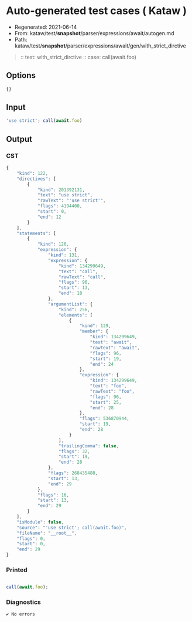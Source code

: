 # Auto-generated test cases ( Kataw )
- Regenerated: 2021-06-14
- From: kataw/test/__snapshot__/parser/expressions/await/autogen.md
- Path: kataw/test/__snapshot__/parser/expressions/await/gen/with_strict_dirctive
> :: test: with_strict_dirctive
> :: case: call(await.foo)
## Options

`````js
{}
`````
## Input

`````js
'use strict'; call(await.foo)
`````
## Output

### CST

```javascript
{
    "kind": 122,
    "directives": [
        {
            "kind": 201392131,
            "text": "use strict",
            "rawText": "'use strict'",
            "flags": 4194400,
            "start": 0,
            "end": 12
        }
    ],
    "statements": [
        {
            "kind": 120,
            "expression": {
                "kind": 131,
                "expression": {
                    "kind": 134299649,
                    "text": "call",
                    "rawText": "call",
                    "flags": 96,
                    "start": 13,
                    "end": 18
                },
                "argumentList": {
                    "kind": 256,
                    "elements": [
                        {
                            "kind": 129,
                            "member": {
                                "kind": 134299649,
                                "text": "await",
                                "rawText": "await",
                                "flags": 96,
                                "start": 19,
                                "end": 24
                            },
                            "expression": {
                                "kind": 134299649,
                                "text": "foo",
                                "rawText": "foo",
                                "flags": 96,
                                "start": 25,
                                "end": 28
                            },
                            "flags": 536870944,
                            "start": 19,
                            "end": 28
                        }
                    ],
                    "trailingComma": false,
                    "flags": 32,
                    "start": 19,
                    "end": 28
                },
                "flags": 268435488,
                "start": 13,
                "end": 29
            },
            "flags": 16,
            "start": 13,
            "end": 29
        }
    ],
    "isModule": false,
    "source": "'use strict'; call(await.foo)",
    "fileName": "__root__",
    "flags": 0,
    "start": 0,
    "end": 29
}
```

### Printed

```javascript

call(await.foo);
```

### Diagnostics

```javascript
✔ No errors
```

